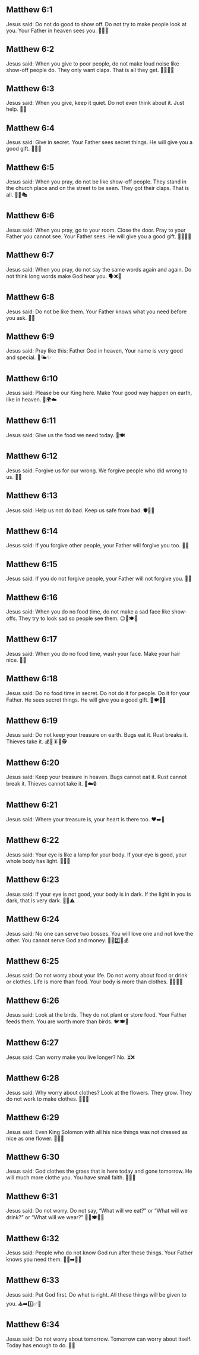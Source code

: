 ## Matthew 6:1
Jesus said: <jesus>Do not do good to show off. Do not try to make people look at you. Your Father in heaven sees you.</jesus> 🚫👀🙏
## Matthew 6:2
Jesus said: <jesus>When you give to poor people, do not make loud noise like show-off people do. They only want claps. That is all they get.</jesus> 🤲🔕🙅‍♂️
## Matthew 6:3
Jesus said: <jesus>When you give, keep it quiet. Do not even think about it. Just help.</jesus> 🤫🤲
## Matthew 6:4
Jesus said: <jesus>Give in secret. Your Father sees secret things. He will give you a good gift.</jesus> 🫶👀🎁
## Matthew 6:5
Jesus said: <jesus>When you pray, do not be like show-off people. They stand in the church place and on the street to be seen. They got their claps. That is all.</jesus> 🙏🚫🎭
## Matthew 6:6
Jesus said: <jesus>When you pray, go to your room. Close the door. Pray to your Father you cannot see. Your Father sees. He will give you a good gift.</jesus> 🚪🙏👀🎁
## Matthew 6:7
Jesus said: <jesus>When you pray, do not say the same words again and again. Do not think long words make God hear you.</jesus> 🗣️❌🔁
## Matthew 6:8
Jesus said: <jesus>Do not be like them. Your Father knows what you need before you ask.</jesus> 🧠💖
## Matthew 6:9
Jesus said: <jesus>Pray like this: Father God in heaven, Your name is very good and special.</jesus> 🙏🌤️✨
## Matthew 6:10
Jesus said: <jesus>Please be our King here. Make Your good way happen on earth, like in heaven.</jesus> 👑🌍☁️
## Matthew 6:11
Jesus said: <jesus>Give us the food we need today.</jesus> 🍞🍽️
## Matthew 6:12
Jesus said: <jesus>Forgive us for our wrong. We forgive people who did wrong to us.</jesus> 🤝💗
## Matthew 6:13
Jesus said: <jesus>Help us not do bad. Keep us safe from bad.</jesus> 🛡️🚫😈
## Matthew 6:14
Jesus said: <jesus>If you forgive other people, your Father will forgive you too.</jesus> 🤗✅
## Matthew 6:15
Jesus said: <jesus>If you do not forgive people, your Father will not forgive you.</jesus> 🚫🤝
## Matthew 6:16
Jesus said: <jesus>When you do no food time, do not make a sad face like show-offs. They try to look sad so people see them.</jesus> 😐🚫🍽️👀
## Matthew 6:17
Jesus said: <jesus>When you do no food time, wash your face. Make your hair nice.</jesus> 🚿🙂
## Matthew 6:18
Jesus said: <jesus>Do no food time in secret. Do not do it for people. Do it for your Father. He sees secret things. He will give you a good gift.</jesus> 🤫🍽️👀🎁
## Matthew 6:19
Jesus said: <jesus>Do not keep your treasure on earth. Bugs eat it. Rust breaks it. Thieves take it.</jesus> 💰🚫🪳🧪🕵️
## Matthew 6:20
Jesus said: <jesus>Keep your treasure in heaven. Bugs cannot eat it. Rust cannot break it. Thieves cannot take it.</jesus> 💛☁️🔒
## Matthew 6:21
Jesus said: <jesus>Where your treasure is, your heart is there too.</jesus> ❤️➡️💛
## Matthew 6:22
Jesus said: <jesus>Your eye is like a lamp for your body. If your eye is good, your whole body has light.</jesus> 👀💡🙂
## Matthew 6:23
Jesus said: <jesus>If your eye is not good, your body is in dark. If the light in you is dark, that is very dark.</jesus> 👀🌑⚠️
## Matthew 6:24
Jesus said: <jesus>No one can serve two bosses. You will love one and not love the other. You cannot serve God and money.</jesus> 🙅‍♂️2️⃣👑💰
## Matthew 6:25
Jesus said: <jesus>Do not worry about your life. Do not worry about food or drink or clothes. Life is more than food. Your body is more than clothes.</jesus> 🚫😟🍞👕
## Matthew 6:26
Jesus said: <jesus>Look at the birds. They do not plant or store food. Your Father feeds them. You are worth more than birds.</jesus> 🐦🍽️💖
## Matthew 6:27
Jesus said: <jesus>Can worry make you live longer? No.</jesus> ⏳❌
## Matthew 6:28
Jesus said: <jesus>Why worry about clothes? Look at the flowers. They grow. They do not work to make clothes.</jesus> 🌼👗❌
## Matthew 6:29
Jesus said: <jesus>Even King Solomon with all his nice things was not dressed as nice as one flower.</jesus> 👑🌼✨
## Matthew 6:30
Jesus said: <jesus>God clothes the grass that is here today and gone tomorrow. He will much more clothe you. You have small faith.</jesus> 🌾👕💗
## Matthew 6:31
Jesus said: <jesus>Do not worry. Do not say, “What will we eat?” or “What will we drink?” or “What will we wear?”</jesus> 🚫😟🍽️🥤👚
## Matthew 6:32
Jesus said: <jesus>People who do not know God run after these things. Your Father knows you need them.</jesus> 🏃‍♂️➡️🥖👗
## Matthew 6:33
Jesus said: <jesus>Put God first. Do what is right. All these things will be given to you.</jesus> ⛪️➡️1️⃣✅🎁
## Matthew 6:34
Jesus said: <jesus>Do not worry about tomorrow. Tomorrow can worry about itself. Today has enough to do.</jesus> 📅🙂
